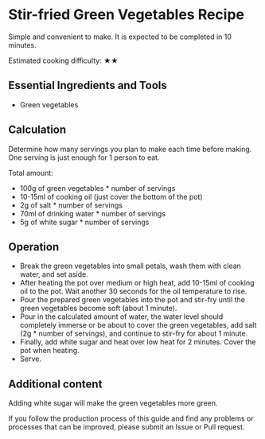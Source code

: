 # Stir-fried Green Vegetables Recipe

Simple and convenient to make. It is expected to be completed in 10 minutes.

Estimated cooking difficulty: ★★

## Essential Ingredients and Tools

- Green vegetables

## Calculation

Determine how many servings you plan to make each time before making. One serving is just enough for 1 person to eat.

Total amount:

- 100g of green vegetables * number of servings
- 10-15ml of cooking oil (just cover the bottom of the pot)
- 2g of salt * number of servings
- 70ml of drinking water * number of servings
- 5g of white sugar * number of servings

## Operation

- Break the green vegetables into small petals, wash them with clean water, and set aside.
- After heating the pot over medium or high heat, add 10-15ml of cooking oil to the pot. Wait another 30 seconds for the oil temperature to rise.
- Pour the prepared green vegetables into the pot and stir-fry until the green vegetables become soft (about 1 minute).
- Pour in the calculated amount of water, the water level should completely immerse or be about to cover the green vegetables, add salt (2g * number of servings), and continue to stir-fry for about 1 minute.
- Finally, add white sugar and heat over low heat for 2 minutes. Cover the pot when heating.
- Serve.

## Additional content

Adding white sugar will make the green vegetables more green.

If you follow the production process of this guide and find any problems or processes that can be improved, please submit an Issue or Pull request.
